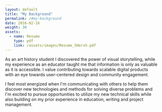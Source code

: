```yaml
---
layout: default
title: "My Background"
permalink: /#my-background
date: 2016-02-16
weight: 30
assets:
  - name: Resume
    type: pdf
    link: /assets/images/Resume_SHersh.pdf
---
```


As an art history student I discovered the power of visual storytelling, while my experience as an educator taught me that information is only as valuable as it is accessible. I value contributing towards scalable digital products with an eye towards user-centered design and community engagement.

I feel most energized when I'm communicating with others to help them discover new technologies and methods for solving diverse problems and I'm excited to pursue opportunities to utilize my new technical skills while also building on my prior experience in education, writing and project management.

